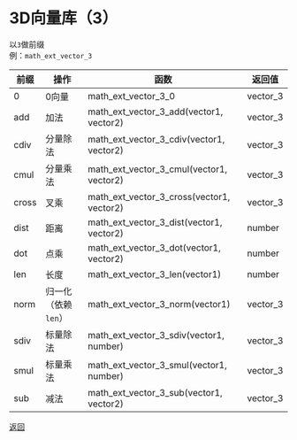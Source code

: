 # 3D向量库（3）
以`3`做前缀  
例：`math_ext_vector_3`

|前缀|操作|函数|返回值|
|---|---|---|---|
|0|0向量|math_ext_vector_3_0|vector_3|
|add|加法|math_ext_vector_3_add(vector1, vector2)|vector_3|
|cdiv|分量除法|math_ext_vector_3_cdiv(vector1, vector2)|vector_3|
|cmul|分量乘法|math_ext_vector_3_cmul(vector1, vector2)|vector_3|
|cross|叉乘|math_ext_vector_3_cross(vector1, vector2)|vector_3|
|dist|距离|math_ext_vector_3_dist(vector1, vector2)|number|
|dot|点乘|math_ext_vector_3_dot(vector1, vector2)|number|
|len|长度|math_ext_vector_3_len(vector1)|number|
|norm|归一化（依赖`len`）|math_ext_vector_3_norm(vector1)|vector_3|
|sdiv|标量除法|math_ext_vector_3_sdiv(vector1, number)|vector_3|
|smul|标量乘法|math_ext_vector_3_smul(vector1, number)|vector_3|
|sub|减法|math_ext_vector_3_sub(vector1, vector2)|vector_3|

[返回](./math_ext_vector__README.md)
